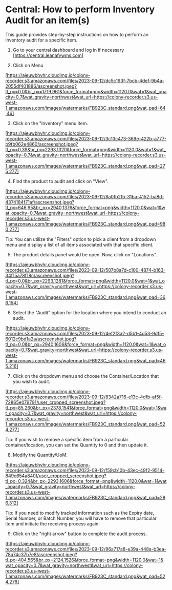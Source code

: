 # Central: How to perform Inventory Audit for an item(s)

This guide provides step-by-step instructions on how to perform an inventory audit for a specific item.

1. Go to your central dashboard and log in if necessary  [https://central.leanafywms.com]


2. Click on Menu

[https://ajeuwbhvhr.cloudimg.io/colony-recorder.s3.amazonaws.com/files/2023-09-12/dc5c193f-7bcb-4def-9b4a-2055df401886/ascreenshot.jpeg?tl_px=0,0&br_px=1719,961&force_format=png&width=1120.0&wat=1&wat_opacity=0.7&wat_gravity=northwest&wat_url=https://colony-recorder.s3.us-west-1.amazonaws.com/images/watermarks/FB923C_standard.png&wat_pad=64,46]


3. Click on the "Inventory" menu item.

[https://ajeuwbhvhr.cloudimg.io/colony-recorder.s3.amazonaws.com/files/2023-09-12/3c13c473-369e-422b-a777-b9fb062e4860/ascreenshot.jpeg?tl_px=0,39&br_px=2293,1320&force_format=png&width=1120.0&wat=1&wat_opacity=0.7&wat_gravity=northwest&wat_url=https://colony-recorder.s3.us-west-1.amazonaws.com/images/watermarks/FB923C_standard.png&wat_pad=275,277]


4. Find the product to audit and click on "View".

[https://ajeuwbhvhr.cloudimg.io/colony-recorder.s3.amazonaws.com/files/2023-09-12/8a0fb2fb-31ba-4152-ba8d-4374184f71af/ascreenshot.jpeg?tl_px=646,95&br_px=2940,1376&force_format=png&width=1120.0&wat=1&wat_opacity=0.7&wat_gravity=northwest&wat_url=https://colony-recorder.s3.us-west-1.amazonaws.com/images/watermarks/FB923C_standard.png&wat_pad=980,277]


Tip: You can utilize the "Filters" option to pick a client from a dropdown menu and display a list of all items associated with that specific client.


5. The product details panel would be open. Now, click on "Locations".

[https://ajeuwbhvhr.cloudimg.io/colony-recorder.s3.amazonaws.com/files/2023-09-12/507b8a7d-c100-4874-b163-34f15a78f18c/ascreenshot.jpeg?tl_px=0,0&br_px=2293,1281&force_format=png&width=1120.0&wat=1&wat_opacity=0.7&wat_gravity=northwest&wat_url=https://colony-recorder.s3.us-west-1.amazonaws.com/images/watermarks/FB923C_standard.png&wat_pad=366,154]


6. Select the "Audit" option for the location where you intend to conduct an audit.

[https://ajeuwbhvhr.cloudimg.io/colony-recorder.s3.amazonaws.com/files/2023-09-12/4ef2f3a2-d5b1-4d53-9df5-6012c9bd1a2a/ascreenshot.jpeg?tl_px=0,0&br_px=2940,1606&force_format=png&width=1120.0&wat=1&wat_opacity=0.7&wat_gravity=northwest&wat_url=https://colony-recorder.s3.us-west-1.amazonaws.com/images/watermarks/FB923C_standard.png&wat_pad=465,216]


7. Click on the dropdown menu and choose the Container/Location that you wish to audit.

[https://ajeuwbhvhr.cloudimg.io/colony-recorder.s3.amazonaws.com/files/2023-09-12/8342a716-e13c-4dfb-af5f-72865e079791/user_cropped_screenshot.jpeg?tl_px=85,260&br_px=2378,1541&force_format=png&width=1120.0&wat=1&wat_opacity=0.7&wat_gravity=northwest&wat_url=https://colony-recorder.s3.us-west-1.amazonaws.com/images/watermarks/FB923C_standard.png&wat_pad=524,277]


Tip: If you wish to remove a specific item from a particular container/location, you can set the Quantity to 0 and then update it.


8. Modify the Quantity/UoM.

[https://ajeuwbhvhr.cloudimg.io/colony-recorder.s3.amazonaws.com/files/2023-09-12/f59cb10b-43ec-49f2-9514-849c654a840f/user_cropped_screenshot.jpeg?tl_px=0,324&br_px=2293,1606&force_format=png&width=1120.0&wat=1&wat_opacity=0.7&wat_gravity=northwest&wat_url=https://colony-recorder.s3.us-west-1.amazonaws.com/images/watermarks/FB923C_standard.png&wat_pad=286,312]


Tip: If you need to modify tracked information such as the Expiry date, Serial Number, or Batch Number, you will have to remove that particular item and initiate the receiving process again.


9. Click on the "right arrow" button to complete the audit process.

[https://ajeuwbhvhr.cloudimg.io/colony-recorder.s3.amazonaws.com/files/2023-09-12/96a717a8-e39a-448a-b3ea-78a74c37b7e8/ascreenshot.jpeg?tl_px=404,565&br_px=2124,1526&force_format=png&width=1120.0&wat=1&wat_opacity=0.7&wat_gravity=northwest&wat_url=https://colony-recorder.s3.us-west-1.amazonaws.com/images/watermarks/FB923C_standard.png&wat_pad=524,276]
